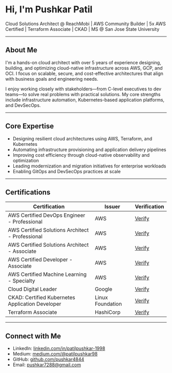 # Hi, I'm Pushkar Patil

Cloud Solutions Architect @ ReachMobi | AWS Community Builder | 5x AWS Certified | Terraform Associate | CKAD | MS @ San Jose State University

---

## About Me

I'm a hands-on cloud architect with over 5 years of experience designing, building, and optimizing cloud-native infrastructure across AWS, GCP, and OCI. I focus on scalable, secure, and cost-effective architectures that align with business goals and engineering needs.

I enjoy working closely with stakeholders—from C-level executives to dev teams—to solve real problems with practical solutions. My core strengths include infrastructure automation, Kubernetes-based application platforms, and DevSecOps.

---

## Core Expertise

- Designing resilient cloud architectures using AWS, Terraform, and Kubernetes  
- Automating infrastructure provisioning and application delivery pipelines  
- Improving cost efficiency through cloud-native observability and optimization  
- Leading modernization and migration initiatives for enterprise workloads  
- Enabling GitOps and DevSecOps practices at scale  

---

## Certifications

| Certification | Issuer | Verification |
|--------------|--------|--------------|
| AWS Certified DevOps Engineer - Professional | AWS | [Verify](https://cp.certmetrics.com/amazon/en/public/verify/credential/c38e7ef3979d427c9699c114681a6cc6) |
| AWS Certified Solutions Architect - Professional | AWS | [Verify](https://cp.certmetrics.com/amazon/en/public/verify/credential/8PLN6B6C3EVEQFWM) |
| AWS Certified Solutions Architect - Associate | AWS | [Verify](https://cp.certmetrics.com/amazon/en/public/verify/credential/644CTSVKHB41QL9Y) |
| AWS Certified Developer - Associate | AWS | [Verify](https://cp.certmetrics.com/amazon/en/public/verify/credential/860LS3L1N1E41QSP) |
| AWS Certified Machine Learning - Specialty | AWS | [Verify](https://cp.certmetrics.com/amazon/en/public/verify/credential/1CQ5RJWL1E11QMCJ) |
| Cloud Digital Leader | Google | [Verify](https://www.credential.net/b96174bf-0d88-497c-8e9c-eed6cc80282b) |
| CKAD: Certified Kubernetes Application Developer | Linux Foundation | [Verify](https://www.credly.com/badges/bc4cec72-6226-435c-a9c3-1f94625081b0/linked_in_profile) |
| Terraform Associate | HashiCorp | [Verify](https://www.credly.com/badges/e0b8407e-20cc-46ec-a215-6cb5a0a89b1a/public_url) |

---

## Connect with Me

- LinkedIn: [linkedin.com/in/patilpushkar-1998](https://www.linkedin.com/in/patilpushkar-1998/)
- Medium: [medium.com/@patilpushkar98](https://medium.com/@patilpushkar98)
- GitHub: [github.com/pushkar4844](https://github.com/pushkar4844)
- Email: pushkar7288@gmail.com

